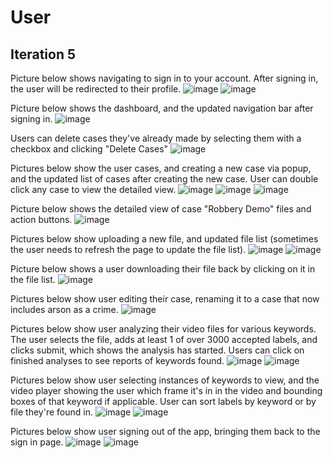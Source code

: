 # User

## Iteration 5

Picture below shows navigating to sign in to your account. After signing in, the user will be redirected to their profile.
![image](https://user-images.githubusercontent.com/31895415/232613972-5b4bf159-8b55-47f8-b329-8b799a04dcc2.png)
![image](https://user-images.githubusercontent.com/31895415/232614367-8fcdc405-0c1c-414f-9fdc-554414c662a7.png)


Picture below shows the dashboard, and the updated navigation bar after signing in.
![image](https://user-images.githubusercontent.com/31895415/232614505-a17c49cf-06e1-4431-8e56-b2c924a0c508.png)

Users can delete cases they've already made by selecting them with a checkbox and clicking "Delete Cases"
![image](https://user-images.githubusercontent.com/31895415/232614785-6725c99e-0dce-4e6f-882e-1e9918699dac.png)

Pictures below show the user cases, and creating a new case via popup, and the updated list of cases after creating the new case. User can double click any case to view the detailed view.
![image](https://user-images.githubusercontent.com/31895415/232614580-620416e5-3c66-4570-992a-f6007ae6c06f.png)
![image](https://user-images.githubusercontent.com/31895415/232615155-bb95c83d-6e08-429a-92ba-0abb59ea9809.png)
![image](https://user-images.githubusercontent.com/31895415/232615182-61c53138-08fa-43f2-91dc-69aa742114af.png)

Picture below shows the detailed view of case "Robbery Demo" files and action buttons.
![image](https://user-images.githubusercontent.com/31895415/232615349-5a7800ee-d0f0-4f16-9590-95fc5bbe950a.png)

Pictures below show uploading a new file, and updated file list (sometimes the user needs to refresh the page to update the file list).
![image](https://user-images.githubusercontent.com/31895415/232615462-90abad17-fef2-488e-b32a-28fe2faf5efa.png)
![image](https://user-images.githubusercontent.com/31895415/232615517-3ad47130-d2b3-4151-9400-a6968edba855.png)

Picture below shows a user downloading their file back by clicking on it in the file list.
![image](https://user-images.githubusercontent.com/31895415/232657777-722fa66a-8117-4247-b7a5-da7a1e6942d4.png)

Pictures below show user editing their case, renaming it to a case that now includes arson as a crime.
![image](https://user-images.githubusercontent.com/31895415/232615864-60bf0483-1a0c-422f-99f6-d1caa70d2723.png)

Pictures below show user analyzing their video files for various keywords. The user selects the file, adds at least 1 of over 3000 accepted labels, and clicks submit, which shows the analysis has started. Users can click on finished analyses to see reports of keywords found.
![image](https://user-images.githubusercontent.com/31895415/232616534-fc0d045f-8df8-4a85-99c8-4bf6ebc1a248.png)
![image](https://user-images.githubusercontent.com/31895415/232616583-751582ca-3d51-4dbb-911c-37cf9322b56e.png)

Pictures below show user selecting instances of keywords to view, and the video player showing the user which frame it's in in the video and bounding boxes of that keyword if applicable. User can sort labels by keyword or by file they're found in.
![image](https://user-images.githubusercontent.com/31895415/232617163-fe85017e-a6da-44fe-a0c9-0eeb858feace.png)
![image](https://user-images.githubusercontent.com/31895415/232617410-85533f3a-0729-49a9-9962-cfa8000e5dd5.png)

Pictures below show user signing out of the app, bringing them back to the sign in page.
![image](https://user-images.githubusercontent.com/31895415/232617486-d8477f3f-fabd-4744-aec7-ab9003dd62e5.png)
![image](https://user-images.githubusercontent.com/31895415/232617520-1964906e-ed22-4fa6-bf10-7b2e0bd1f447.png)
